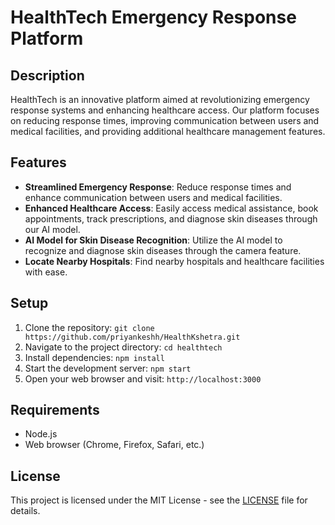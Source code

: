 # HealthTech Emergency Response Platform

## Description
HealthTech is an innovative platform aimed at revolutionizing emergency response systems and enhancing healthcare access. Our platform focuses on reducing response times, improving communication between users and medical facilities, and providing additional healthcare management features.

## Features
- **Streamlined Emergency Response**: Reduce response times and enhance communication between users and medical facilities.
- **Enhanced Healthcare Access**: Easily access medical assistance, book appointments, track prescriptions, and diagnose skin diseases through our AI model.
- **AI Model for Skin Disease Recognition**: Utilize the AI model to recognize and diagnose skin diseases through the camera feature.
- **Locate Nearby Hospitals**: Find nearby hospitals and healthcare facilities with ease.

## Setup
1. Clone the repository: `git clone https://github.com/priyankeshh/HealthKshetra.git`
2. Navigate to the project directory: `cd healthtech`
3. Install dependencies: `npm install`
4. Start the development server: `npm start`
5. Open your web browser and visit: `http://localhost:3000`

## Requirements
- Node.js
- Web browser (Chrome, Firefox, Safari, etc.)

## License
This project is licensed under the MIT License - see the [LICENSE](LICENSE) file for details.
